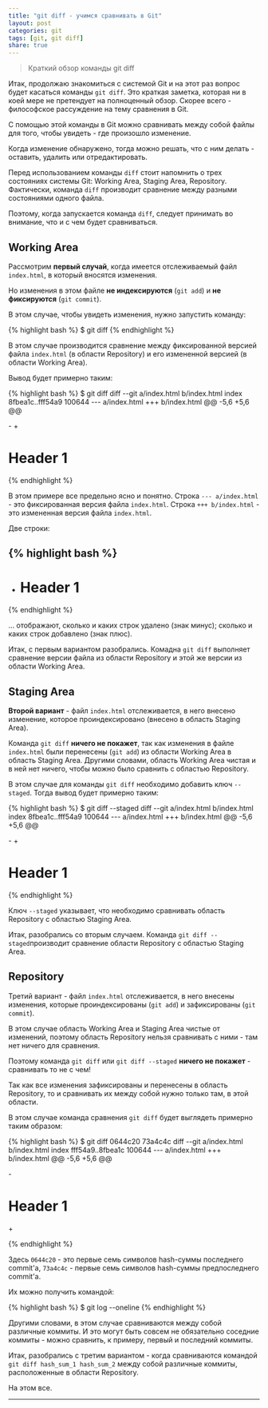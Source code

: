 ```yaml
---
title: "git diff - учимся сравнивать в Git"
layout: post
categories: git
tags: [git, git diff]
share: true
---
```


> Краткий обзор команды git diff

Итак, продолжаю знакомиться с системой Git и на этот раз вопрос будет касаться команды `git diff`. Это краткая заметка, которая ни в коей мере не претендует на полноценный обзор. Скорее всего - философское рассуждение на тему сравнения в Git.

С помощью этой команды в Git можно сравнивать между собой файлы для того, чтобы увидеть - где произошло изменение.

Когда изменение обнаружено, тогда можно решать, что с ним делать - оставить, удалить или отредактировать.

Перед использованием команды `diff` стоит напомнить о трех состояниях системы Git: Working Area, Staging Area, Repository. Фактически, команда `diff` производит сравнение между разными состояниями одного файла.

Поэтому, когда запускается команда `diff`, следует принимать во внимание, что и с чем будет сравниваться.

## Working Area

Рассмотрим **первый случай**, когда имеется отслеживаемый файл `index.html`, в который вносятся изменения.

Но изменения в этом файле **не индексируются** (`git add`) и **не фиксируются** (`git commit`).

В этом случае, чтобы увидеть изменения, нужно запустить команду:

{% highlight bash %}
$ git diff
{% endhighlight %}

В этом случае производится сравнение между фиксированной версией файла `index.html` (в области Repository) и его измененной версией (в области Working Area).

Вывод будет примерно таким:

{% highlight bash %}
$ git diff
diff --git a/index.html b/index.html
index 8fbea1c..fff54a9 100644
--- a/index.html
+++ b/index.html
@@ -5,6 +5,6 @@
   <title>Index</title>
 </head>
 <body>
-
+  <h1>Header 1</h1>
 </body>
 </html>
{% endhighlight %}

В этом примере все предельно ясно и понятно. Строка `--- a/index.html` - это фиксированная версия файла `index.html`. Строка `+++ b/index.html` - это измененная версия файла `index.html`.

Две строки:

{% highlight bash %}
-
+  <h1>Header 1</h1>
{% endhighlight %}

... отображают, сколько и каких строк удалено (знак минус); сколько и каких строк добавлено (знак плюс).

Итак, с первым вариантом разобрались. Комадна `git diff` выполняет сравнение версии файла из области Repository и этой же версии из области Working Area.

## Staging Area

**Второй вариант** - файл `index.html` отслеживается, в него внесено изменение, которое проиндексировано (внесено в область Staging Area).

Команда `git diff` **ничего не покажет**, так как изменения в файле `index.html` были перенесены (`git add`) из области Working Area в область Staging Area. Другими словами, область Working Area чистая и в ней нет ничего, чтобы можно было сравнить с областью Repository.

В этом случае для команды `git diff` необходимо добавить ключ `--staged`. Тогда вывод будет примерно таким:

{% highlight bash %}
$ git diff --staged
diff --git a/index.html b/index.html
index 8fbea1c..fff54a9 100644
--- a/index.html
+++ b/index.html
@@ -5,6 +5,6 @@
   <title>Index</title>
 </head>
 <body>
-
+  <h1>Header 1</h1>
 </body>
 </html>
{% endhighlight %}

Ключ `--staged` указывает, что необходимо сравнивать область Repository с областью Staging Area.

Итак, разобрались со вторым случаем. Команда `git diff --staged`производит сравнение области Repository с областью Staging Area.

## Repository

Третий вариант - файл `index.html` отслеживается, в него внесены изменения, которые проиндексированы (`git add`) и зафиксированы (`git commit`).

В этом случае область Working Area и Staging Area чистые от изменений, поэтому область Repository нельзя сравнивать с ними - там нет ничего для сравнения.

Поэтому команда `git diff` или `git diff --staged` **ничего не покажет** - сравнивать то не с чем!

Так как все изменения зафиксированы и перенесены в область Repository, то и сравнивать их между собой нужно только там, в этой области.

В этом случае команда сравнения `git diff` будет выглядеть примерно таким образом:

{% highlight bash %}
$ git diff 0644c20  73a4c4c
diff --git a/index.html b/index.html
index fff54a9..8fbea1c 100644
--- a/index.html
+++ b/index.html
@@ -5,6 +5,6 @@
   <title>Index</title>
 </head>
 <body>
-  <h1>Header 1</h1>
+
 </body>
 </html>

{% endhighlight %}

Здесь `0644c20` - это первые семь символов hash-суммы последнего commit'а, `73a4c4c` - первые семь символов hash-суммы предпоследнего commit'а.

Их можно получить командой:

{% highlight bash %}
$ git log --oneline
{% endhighlight %}

Другими словами, в этом случае сравниваются между собой различные коммиты. И это могут быть совсем не обязательно соседние коммиты - можно сравнить, к примеру, первый и последний коммиты.

Итак, разобрались с третим вариантом - когда сравниваются командой `git diff hash_sum_1 hash_sum_2` между собой различные коммиты, расположенные в области Repository.

На этом все.

---
